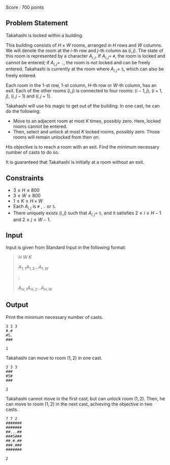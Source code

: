 Score : $700$ points

## Problem Statement

Takahashi is locked within a building.

This building consists of $H \times W$ rooms, arranged in $H$ rows and $W$ columns.
We will denote the room at the $i$-th row and $j$-th column as $(i,j)$. The state of this room is represented by a character $A_{i,j}$. If $A_{i,j}=$ `#`, the room is locked and cannot be entered; if $A_{i,j}=$ `.`, the room is not locked and can be freely entered.
Takahashi is currently at the room where $A_{i,j}=$ `S`, which can also be freely entered.

Each room in the $1$-st row, $1$-st column, $H$-th row or $W$-th column, has an exit.
Each of the other rooms $(i,j)$ is connected to four rooms: $(i-1,j)$, $(i+1,j)$, $(i,j-1)$ and $(i,j+1)$.

Takahashi will use his magic to get out of the building. In one cast, he can do the following:

- Move to an adjacent room at most $K$ times, possibly zero. Here, locked rooms cannot be entered.
- Then, select and unlock at most $K$ locked rooms, possibly zero. Those rooms will remain unlocked from then on.

His objective is to reach a room with an exit. Find the minimum necessary number of casts to do so.

It is guaranteed that Takahashi is initially at a room without an exit.

## Constraints

- $3 \leq H \leq 800$
- $3 \leq W \leq 800$
- $1 \leq K \leq H \times W$
- Each $A_{i,j}$ is `#` , `.`  or `S`.
- There uniquely exists $(i,j)$ such that $A_{i,j}=$ `S`, and it satisfies $2 \leq i \leq H-1$ and $2 \leq j \leq W-1$.

## Input

Input is given from Standard Input in the following format:

> $H$ $W$ $K$
> 
> $A_{1,1}A_{1,2}$...$A_{1,W}$
> 
> :
> 
> $A_{H,1}A_{H,2}$...$A_{H,W}$

## Output

Print the minimum necessary number of casts.

```input1
3 3 3
#.#
#S.
###
```

```output1
1
```

Takahashi can move to room $(1,2)$ in one cast.

```input2
3 3 3
###
#S#
###
```

```output2
2
```

Takahashi cannot move in the first cast, but can unlock room $(1,2)$.
Then, he can move to room $(1,2)$ in the next cast, achieving the objective in two casts.

```input3
7 7 2
#######
#######
##...##
###S###
##.#.##
###.###
#######
```

```output3
2
```